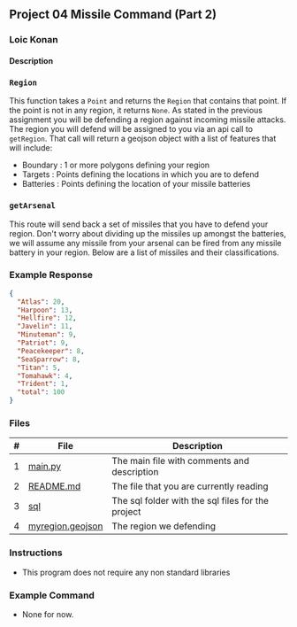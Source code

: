 ## Project 04  Missile Command (Part 2) 

### Loic Konan

#### Description

### `Region`

This function takes a `Point` and returns the `Region` that contains that point. If the point is not in any region, it returns `None`.
As stated in the previous assignment you will be defending a region against incoming missile attacks. The region you will defend will be assigned to you via an api call to `getRegion`. That call will return a geojson object with a list of features that will include:

* Boundary : 1 or more polygons defining your region
* Targets : Points defining the locations in which you are to defend
* Batteries : Points defining the location of your missile batteries

### `getArsenal`

This route will send back a set of missiles that you have to defend your region. Don't worry about dividing up the missiles up amongst the batteries, we will assume any missile from your arsenal can be fired from any missile battery in your region. Below are a list of missiles and their classifications.


### Example Response

```json
{
  "Atlas": 20,
  "Harpoon": 13,
  "Hellfire": 12,
  "Javelin": 11,
  "Minuteman": 9,
  "Patriot": 9,
  "Peacekeeper": 8,
  "SeaSparrow": 8,
  "Titan": 5,
  "Tomahawk": 4,
  "Trident": 1,
  "total": 100
}
```
   
### Files

|   #   | File                | Description                                            |
| :---: | ------------------  | -------------------------------------------            |
|   1   | [main.py](api.py)  | The main file with comments and description             |
|   2   | [README.md](README.md)  | The file that you are currently reading            |
|   3   | [sql](./sql) | The sql folder with the sql files for the project             |
|   4   | [myregion.geojson](myregion.geojson) | The region we defending                    |


### Instructions

- This program does not require any non standard libraries

### Example Command

- None for now.
